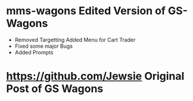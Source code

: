 # mms-wagons Edited Version of GS-Wagons 
- Removed Targetting Added Menu for Cart Trader
- Fixed some major Bugs
- Added Prompts
  
# https://github.com/Jewsie Original Post of GS Wagons